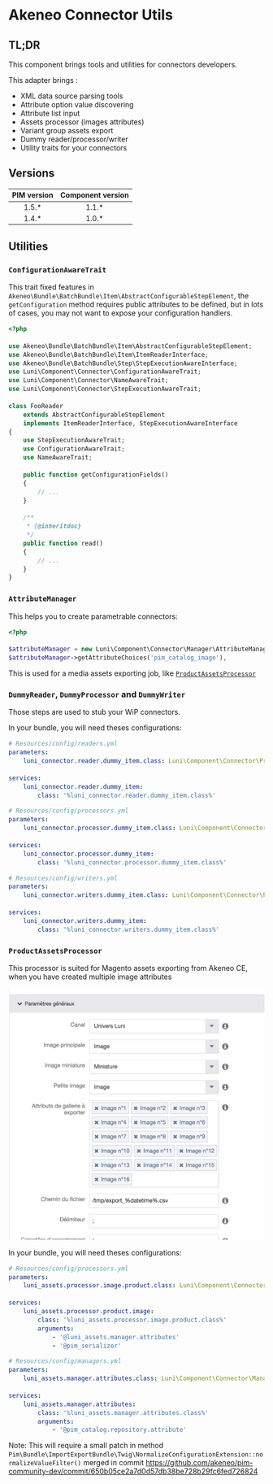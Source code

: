 # Akeneo Connector Utils

## TL;DR

This component brings tools and utilities for connectors developers.

This adapter brings :

 * XML data source parsing tools
 * Attribute option value discovering
 * Attribute list input
 * Assets processor (images attributes)
 * Variant group assets export
 * Dummy reader/processor/writer
 * Utility traits for your connectors
 
## Versions

| PIM version | Component version |
|:-----------:|:-----------------:|
| 1.5.*       | 1.1.*             |
| 1.4.*       | 1.0.*             |
 
## Utilities

### `ConfigurationAwareTrait`

This trait fixed features in `Akeneo\Bundle\BatchBundle\Item\AbstractConfigurableStepElement`,
the `getConfiguration` method requires public attributes to be defined, but in lots of cases,
you may not want to expose your configuration handlers.

```php
<?php

use Akeneo\Bundle\BatchBundle\Item\AbstractConfigurableStepElement;
use Akeneo\Bundle\BatchBundle\Item\ItemReaderInterface;
use Akeneo\Bundle\BatchBundle\Step\StepExecutionAwareInterface;
use Luni\Component\Connector\ConfigurationAwareTrait;
use Luni\Component\Connector\NameAwareTrait;
use Luni\Component\Connector\StepExecutionAwareTrait;

class FooReader
    extends AbstractConfigurableStepElement
    implements ItemReaderInterface, StepExecutionAwareInterface
{
    use StepExecutionAwareTrait;
    use ConfigurationAwareTrait;
    use NameAwareTrait;

    public function getConfigurationFields()
    {
        // ...
    }

    /**
     * {@inheritdoc}
     */
    public function read()
    {
        // ...
    }
}
```

### `AttributeManager`

This helps you to create parametrable connectors:

```php
<?php

$attributeManager = new Luni\Component\Connector\Manager\AttributeManager($attributeRepository);
$attributeManager->getAttributeChoices('pim_catalog_image'),
```
 
This is used for a media assets exporting job, like [`ProductAssetsProcessor`](#productassetsprocessor)

### `DummyReader`, `DummyProcessor` and `DummyWriter`

Those steps are used to stub your WiP connectors.

In your bundle, you will need theses configurations:

```yaml
# Resources/config/readers.yml
parameters:
    luni_connector.reader.dummy_item.class: Luni\Component\Connector\Processor\DummyReader

services:
    luni_connector.reader.dummy_item:
        class: '%luni_connector.reader.dummy_item.class%'
```

```yaml
# Resources/config/processors.yml
parameters:
    luni_connector.processor.dummy_item.class: Luni\Component\Connector\Processor\DummyProcessor

services:
    luni_connector.processor.dummy_item:
        class: '%luni_connector.processor.dummy_item.class%'
```

```yaml
# Resources/config/writers.yml
parameters:
    luni_connector.writers.dummy_item.class: Luni\Component\Connector\Processor\DummyWriter

services:
    luni_connector.writers.dummy_item:
        class: '%luni_connector.writers.dummy_item.class%'
```

### `ProductAssetsProcessor`

This processor is suited for Magento assets exporting from Akeneo CE, when you have created multiple image attributes

![Assets export manager](docs/assets-connector.png)

In your bundle, you will need theses configurations:

```yaml
# Resources/config/processors.yml
parameters:
    luni_assets.processor.image.product.class: Luni\Component\Connector\Processor\ProductAssetsProcessor

services:
    luni_assets.processor.product.image:
        class: '%luni_assets.processor.image.product.class%'
        arguments:
            - '@luni_assets.manager.attributes'
            - '@pim_serializer'
```

```yaml
# Resources/config/managers.yml
parameters:
    luni_assets.manager.attributes.class: Luni\Component\Connector\Manager\AttributeManager

services:
    luni_assets.manager.attributes:
        class: '%luni_assets.manager.attributes.class%'
        arguments:
            - '@pim_catalog.repository.attribute'
```

Note: This will require a small patch in method `Pim\Bundle\ImportExportBundle\Twig\NormalizeConfigurationExtension::normalizeValueFilter()` merged in commit https://github.com/akeneo/pim-community-dev/commit/650b05ce2a7d0d57db38be728b29fc6fed726824

